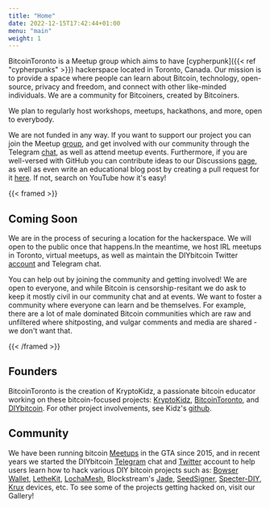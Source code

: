 ```yaml
---
title: "Home"
date: 2022-12-15T17:42:44+01:00
menu: "main"
weight: 1
---
```


BitcoinToronto is a Meetup group which aims to have [cypherpunk]({{< ref "cypherpunks" >}}) hackerspace located in Toronto, Canada. Our mission is to provide a space where people can learn about Bitcoin, technology, open-source, privacy and freedom, and connect with other like-minded individuals. We are a community for Bitcoiners, created by Bitcoiners.

We plan to regularly host workshops, meetups, hackathons, and more, open to everybody.

We are not funded in any way. If you want to support our project you can join the Meetup [group](https://meetup.com/bitcointoronto), and get involved with our community through the Telegram [chat](https://t.me/+0g_MO0GudG00OTMx), as well as attend meetup events. Furthermore, if you are well-versed with GitHub you can contribute ideas to our Discussions [page](https://github.com/orgs/bitcointoronto/discussions), as well as even write an educational blog post by creating a pull request for it [here](https://github.com/bitcointoronto/hack.to/pulls). If not, search on YouTube how it's easy!

{{< framed >}} 
## Coming Soon

We are in the process of securing a location for the hackerspace. We will open to the public once that happens.In the meantime, we host IRL meetups in Toronto, virtual meetups, as well as maintain the DIYbitcoin Twitter [account](https://twitter.com/DIYbitcoin) and Telegram chat.

You can help out by joining the community and getting involved! We are open to everyone, and while Bitcoin is censorship-resitant we do ask to keep it mostly civil in our community chat and at events. We want to foster a community where everyone can learn and be themselves. For example, there are a lot of male dominated Bitcoin communities which are raw and unfiltered where shitposting, and vulgar comments and media are shared - we don't want that.

{{< /framed >}}

## Founders

BitcoinToronto is the creation of KryptoKidz, a passionate bitcoin educator working on these bitcoin-focused projects: [KryptoKidz](https://twitter.com/kryptokidz_), [BitcoinToronto](https://twitter.com/bitcointoronto_), and [DIYbitcoin](https://twitter.com/DIYbitcoin). For other project involvements, see Kidz's [github](https://github.com/kkdao).

## Community

We have been running bitcoin [Meetups](https://meetup.com/bitcoinmeetup) in the GTA since 2015, and in recent years we started the DIYbitcoin [Telegram](https://t.me/diybitcoin) chat and [Twitter](https://twitter.com/diybitcoin) account to help users learn how to hack various DIY bitcoin projects such as: [Bowser Wallet](https://github.com/arcbtc/bowser-bitcoin-hardware-wallet), [LetheKit](https://github.com/BlockchainCommons/lethekit), [LochaMesh](https://github.com/btcven/locha), Blockstream's [Jade](https://github.com/Blockstream/Jade#jade-firmware), [SeedSigner](https://github.com/SeedSigner/seedsigner), [Specter-DIY](https://github.com/cryptoadvance/specter-diy), [Krux](https://selfcustody.github.io/krux/) devices, etc. To see some of the projects getting hacked on, visit our Gallery!
